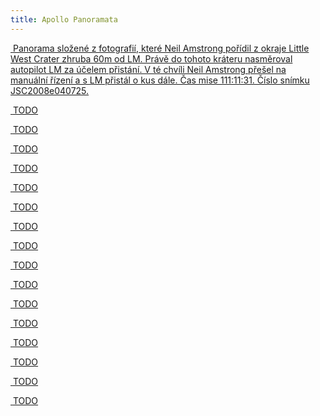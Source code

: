 ```yaml
---
title: Apollo Panoramata
---
```

<div class="pswp-gallery" id="my-gallery">

  <a href="/assets/img/apollo/panoramas/A11JSC2008e040725.jpg" 
    data-pswp-width="6144" 
    data-pswp-height="1753" 
    target="_blank">
    <img src="/assets/img/apollo/panoramas/thumbnails/A11JSC2008e040725.jpg" alt="" />
    <span class="pswp-caption-content">Panorama složené z fotografií, které Neil Amstrong pořídil z okraje Little West Crater zhruba 60m od LM. Právě do tohoto kráteru nasměroval autopilot LM za účelem přistání. V té chvíli Neil Amstrong přešel na manuální řízení a s LM přistál o kus dále. Čas mise 111:11:31. Číslo snímku JSC2008e040725.</span>
  </a>

  <a href="/assets/img/apollo/panoramas/A12jsc2007e045376.jpg" 
    data-pswp-width="3272" 
    data-pswp-height="1066" 
    target="_blank">
    <img src="/assets/img/apollo/panoramas/thumbnails/A12jsc2007e045376.jpg" alt="" />
    <span class="pswp-caption-content">TODO</span>
  </a>

  <a href="/assets/img/apollo/panoramas/A12JSC2011e118358.jpg" 
    data-pswp-width="6144" 
    data-pswp-height="2013" 
    target="_blank">
    <img src="/assets/img/apollo/panoramas/thumbnails/A12JSC2011e118358.jpg" alt="" />
    <span class="pswp-caption-content">TODO</span>
  </a>

  <a href="/assets/img/apollo/panoramas/A14jsc2007e045377.jpg" 
    data-pswp-width="3231" 
    data-pswp-height="1073" 
    target="_blank">
    <img src="/assets/img/apollo/panoramas/thumbnails/A14jsc2007e045377.jpg" alt="" />
    <span class="pswp-caption-content">TODO</span>
  </a>

  <a href="/assets/img/apollo/panoramas/A15jsc2007e045378.jpg" 
    data-pswp-width="3485" 
    data-pswp-height="1073" 
    target="_blank">
    <img src="/assets/img/apollo/panoramas/thumbnails/A15jsc2007e045378.jpg" alt="" />
    <span class="pswp-caption-content">TODO</span>
  </a>

  <a href="/assets/img/apollo/panoramas/A15jsc2007e045379.jpg" 
    data-pswp-width="3766" 
    data-pswp-height="1180" 
    target="_blank">
    <img src="/assets/img/apollo/panoramas/thumbnails/A15jsc2007e045379.jpg" alt="" />
    <span class="pswp-caption-content">TODO</span>
  </a>

  <a href="/assets/img/apollo/panoramas/A15JSC2011e118360.jpg" 
    data-pswp-width="6144" 
    data-pswp-height="2392" 
    target="_blank">
    <img src="/assets/img/apollo/panoramas/thumbnails/A15JSC2011e118360.jpg" alt="" />
    <span class="pswp-caption-content">TODO</span>
  </a>

  <a href="/assets/img/apollo/panoramas/A16JSC2007e045381.jpg" 
    data-pswp-width="3168" 
    data-pswp-height="932" 
    target="_blank">
    <img src="/assets/img/apollo/panoramas/thumbnails/A16JSC2007e045381.jpg" alt="" />
    <span class="pswp-caption-content">TODO</span>
  </a>

  <a href="/assets/img/apollo/panoramas/A16jsc2007e045382.jpg" 
    data-pswp-width="2048" 
    data-pswp-height="877" 
    target="_blank">
    <img src="/assets/img/apollo/panoramas/thumbnails/A16jsc2007e045382.jpg" alt="" />
    <span class="pswp-caption-content">TODO</span>
  </a>

  <a href="/assets/img/apollo/panoramas/A16jsc2011e118363.jpg" 
    data-pswp-width="6144" 
    data-pswp-height="2076" 
    target="_blank">
    <img src="/assets/img/apollo/panoramas/thumbnails/A16jsc2011e118363.jpg" alt="" />
    <span class="pswp-caption-content">TODO</span>
  </a>
  
  <a href="/assets/img/apollo/panoramas/A17jsc2004e20304.jpg" 
    data-pswp-width="3001" 
    data-pswp-height="1057" 
    target="_blank">
    <img src="/assets/img/apollo/panoramas/thumbnails/A17jsc2004e20304.jpg" alt="" />
    <span class="pswp-caption-content">TODO</span>
  </a>

  <a href="/assets/img/apollo/panoramas/A17JSC2004e52772.jpg" 
    data-pswp-width="3026" 
    data-pswp-height="915" 
    target="_blank">
    <img src="/assets/img/apollo/panoramas/thumbnails/A17JSC2004e52772.jpg" alt="" />
    <span class="pswp-caption-content">TODO</span>
  </a>

  <a href="/assets/img/apollo/panoramas/A17jsc2004e52773.jpg" 
    data-pswp-width="2472" 
    data-pswp-height="885" 
    target="_blank">
    <img src="/assets/img/apollo/panoramas/thumbnails/A17jsc2004e52773.jpg" alt="" />
    <span class="pswp-caption-content">TODO</span>
  </a>

  <a href="/assets/img/apollo/panoramas/A17jsc2004e52775.jpg" 
    data-pswp-width="3223" 
    data-pswp-height="1619" 
    target="_blank">
    <img src="/assets/img/apollo/panoramas/thumbnails/A17jsc2004e52775.jpg" alt="" />
    <span class="pswp-caption-content">TODO</span>
  </a>

  <a href="/assets/img/apollo/panoramas/A17jsc2004e52779.jpg" 
    data-pswp-width="3289" 
    data-pswp-height="1191" 
    target="_blank">
    <img src="/assets/img/apollo/panoramas/thumbnails/A17jsc2004e52779.jpg" alt="" />
    <span class="pswp-caption-content">TODO</span>
  </a>

  <a href="/assets/img/apollo/panoramas/A17jsc2007e045384.jpg" 
    data-pswp-width="3019" 
    data-pswp-height="1086" 
    target="_blank">
    <img src="/assets/img/apollo/panoramas/thumbnails/A17jsc2007e045384.jpg" alt="" />
    <span class="pswp-caption-content">TODO</span>
  </a>

  <a href="/assets/img/apollo/panoramas/A17jsc2007e045387.jpg" 
    data-pswp-width="3406" 
    data-pswp-height="1375" 
    target="_blank">
    <img src="/assets/img/apollo/panoramas/thumbnails/A17jsc2007e045387.jpg" alt="" />
    <span class="pswp-caption-content">TODO</span>
  </a>

</div>